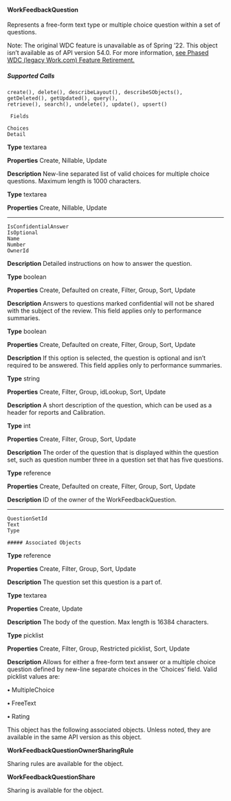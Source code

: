 #### WorkFeedbackQuestion

Represents a free-form text type or multiple choice question within a set of questions.

Note: The original WDC feature is unavailable as of Spring ’22. This object isn’t available as of API version 54.0. For more information,
[see Phased WDC (legacy Work.com) Feature Retirement.](https://help.salesforce.com/s/articleView?id=000356306&type=1&language=en_US)

##### Supported Calls
```
create(), delete(), describeLayout(), describeSObjects(), getDeleted(), getUpdated(), query(),
retrieve(), search(), undelete(), update(), upsert()

 Fields

```
```
Choices
Detail

```

**Type**
textarea

**Properties**
Create, Nillable, Update

**Description**
New-line separated list of valid choices for multiple choice questions. Maximum
length is 1000 characters.

**Type**
textarea

**Properties**
Create, Nillable, Update


-----

```
IsConfidentialAnswer
IsOptional
Name
Number
OwnerId

```

**Description**
Detailed instructions on how to answer the question.

**Type**
boolean

**Properties**
Create, Defaulted on create, Filter, Group, Sort, Update

**Description**
Answers to questions marked confidential will not be shared with the subject of
the review. This field applies only to performance summaries.

**Type**
boolean

**Properties**
Create, Defaulted on create, Filter, Group, Sort, Update

**Description**
If this option is selected, the question is optional and isn’t required to be answered.
This field applies only to performance summaries.

**Type**
string

**Properties**
Create, Filter, Group, idLookup, Sort, Update

**Description**
A short description of the question, which can be used as a header for reports
and Calibration.

**Type**
int

**Properties**
Create, Filter, Group, Sort, Update

**Description**
The order of the question that is displayed within the question set, such as
question number three in a question set that has five questions.

**Type**
reference

**Properties**
Create, Defaulted on create, Filter, Group, Sort, Update

**Description**
ID of the owner of the WorkFeedbackQuestion.


-----

```
QuestionSetId
Text
Type

##### Associated Objects

```

**Type**
reference

**Properties**
Create, Filter, Group, Sort, Update

**Description**
The question set this question is a part of.

**Type**
textarea

**Properties**
Create, Update

**Description**
The body of the question. Max length is 16384 characters.

**Type**
picklist

**Properties**
Create, Filter, Group, Restricted picklist, Sort, Update

**Description**
Allows for either a free-form text answer or a multiple choice question defined
by new-line separate choices in the ‘Choices’ field. Valid picklist values are:

**•** MultipleChoice

**•** FreeText

**•** Rating


This object has the following associated objects. Unless noted, they are available in the same API version as this object.

**WorkFeedbackQuestionOwnerSharingRule**

Sharing rules are available for the object.

**WorkFeedbackQuestionShare**

Sharing is available for the object.
